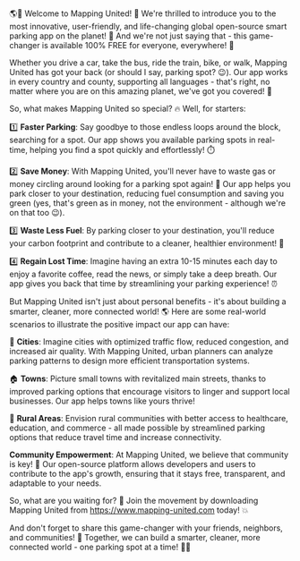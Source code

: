 🌎💨 Welcome to Mapping United! 🚀 We're thrilled to introduce you to the most innovative, user-friendly, and life-changing global open-source smart parking app on the planet! 🤯 And we're not just saying that - this game-changer is available 100% FREE for everyone, everywhere! 🌟

Whether you drive a car, take the bus, ride the train, bike, or walk, Mapping United has got your back (or should I say, parking spot? 😉). Our app works in every country and county, supporting all languages - that's right, no matter where you are on this amazing planet, we've got you covered! 🌈

So, what makes Mapping United so special? 🔥 Well, for starters:

1️⃣ **Faster Parking**: Say goodbye to those endless loops around the block, searching for a spot. Our app shows you available parking spots in real-time, helping you find a spot quickly and effortlessly! ⏱️

2️⃣ **Save Money**: With Mapping United, you'll never have to waste gas or money circling around looking for a parking spot again! 💸 Our app helps you park closer to your destination, reducing fuel consumption and saving you green (yes, that's green as in money, not the environment - although we're on that too 😉).

3️⃣ **Waste Less Fuel**: By parking closer to your destination, you'll reduce your carbon footprint and contribute to a cleaner, healthier environment! 🌿

4️⃣ **Regain Lost Time**: Imagine having an extra 10-15 minutes each day to enjoy a favorite coffee, read the news, or simply take a deep breath. Our app gives you back that time by streamlining your parking experience! ⏰

But Mapping United isn't just about personal benefits - it's about building a smarter, cleaner, more connected world! 🌎 Here are some real-world scenarios to illustrate the positive impact our app can have:

🌆 **Cities**: Imagine cities with optimized traffic flow, reduced congestion, and increased air quality. With Mapping United, urban planners can analyze parking patterns to design more efficient transportation systems.

🏠 **Towns**: Picture small towns with revitalized main streets, thanks to improved parking options that encourage visitors to linger and support local businesses. Our app helps towns like yours thrive!

🌳 **Rural Areas**: Envision rural communities with better access to healthcare, education, and commerce - all made possible by streamlined parking options that reduce travel time and increase connectivity.

**Community Empowerment**: At Mapping United, we believe that community is key! 🤝 Our open-source platform allows developers and users to contribute to the app's growth, ensuring that it stays free, transparent, and adaptable to your needs.

So, what are you waiting for? 🎉 Join the movement by downloading Mapping United from https://www.mapping-united.com today! 💥

And don't forget to share this game-changer with your friends, neighbors, and communities! 🤩 Together, we can build a smarter, cleaner, more connected world - one parking spot at a time! 🚀💪